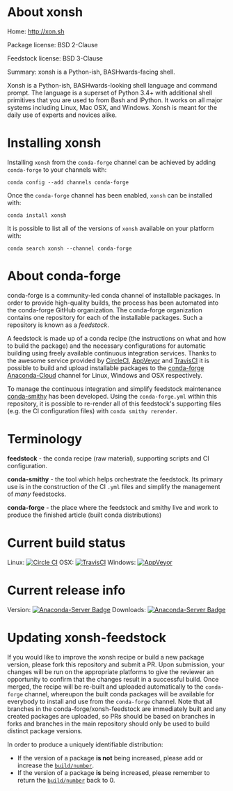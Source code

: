 About xonsh
===========

Home: http://xon.sh

Package license: BSD 2-Clause

Feedstock license: BSD 3-Clause

Summary: xonsh is a Python-ish, BASHwards-facing shell.

Xonsh is a Python-ish, BASHwards-looking shell language and command prompt.
The language is a superset of Python 3.4+ with additional shell primitives
that you are used to from Bash and IPython. It works on all major systems
including Linux, Mac OSX, and Windows. Xonsh is meant for the daily use
of experts and novices alike.


Installing xonsh
================

Installing `xonsh` from the `conda-forge` channel can be achieved by adding `conda-forge` to your channels with:

```
conda config --add channels conda-forge
```

Once the `conda-forge` channel has been enabled, `xonsh` can be installed with:

```
conda install xonsh
```

It is possible to list all of the versions of `xonsh` available on your platform with:

```
conda search xonsh --channel conda-forge
```



About conda-forge
=================

conda-forge is a community-led conda channel of installable packages.
In order to provide high-quality builds, the process has been automated into the
conda-forge GitHub organization. The conda-forge organization contains one repository
for each of the installable packages. Such a repository is known as a *feedstock*.

A feedstock is made up of a conda recipe (the instructions on what and how to build
the package) and the necessary configurations for automatic building using freely
available continuous integration services. Thanks to the awesome service provided by
[CircleCI](https://circleci.com/), [AppVeyor](http://www.appveyor.com/)
and [TravisCI](https://travis-ci.org/) it is possible to build and upload installable
packages to the [conda-forge](https://anaconda.org/conda-forge)
[Anaconda-Cloud](http://docs.anaconda.org/) channel for Linux, Windows and OSX respectively.

To manage the continuous integration and simplify feedstock maintenance
[conda-smithy](http://github.com/conda-forge/conda-smithy) has been developed.
Using the ``conda-forge.yml`` within this repository, it is possible to re-render all of
this feedstock's supporting files (e.g. the CI configuration files) with ``conda smithy rerender``.


Terminology
===========

**feedstock** - the conda recipe (raw material), supporting scripts and CI configuration.

**conda-smithy** - the tool which helps orchestrate the feedstock.
                   Its primary use is in the construction of the CI ``.yml`` files
                   and simplify the management of *many* feedstocks.

**conda-forge** - the place where the feedstock and smithy live and work to
                  produce the finished article (built conda distributions)

Current build status
====================

Linux: [![Circle CI](https://circleci.com/gh/conda-forge/xonsh-feedstock.svg?style=shield)](https://circleci.com/gh/conda-forge/xonsh-feedstock)
OSX: [![TravisCI](https://travis-ci.org/conda-forge/xonsh-feedstock.svg?branch=master)](https://travis-ci.org/conda-forge/xonsh-feedstock)
Windows: [![AppVeyor](https://ci.appveyor.com/api/projects/status/github/conda-forge/xonsh-feedstock?svg=True)](https://ci.appveyor.com/project/conda-forge/xonsh-feedstock/branch/master)

Current release info
====================
Version: [![Anaconda-Server Badge](https://anaconda.org/conda-forge/xonsh/badges/version.svg)](https://anaconda.org/conda-forge/xonsh)
Downloads: [![Anaconda-Server Badge](https://anaconda.org/conda-forge/xonsh/badges/downloads.svg)](https://anaconda.org/conda-forge/xonsh)


Updating xonsh-feedstock
========================

If you would like to improve the xonsh recipe or build a new
package version, please fork this repository and submit a PR. Upon submission,
your changes will be run on the appropriate platforms to give the reviewer an
opportunity to confirm that the changes result in a successful build. Once
merged, the recipe will be re-built and uploaded automatically to the
`conda-forge` channel, whereupon the built conda packages will be available for
everybody to install and use from the `conda-forge` channel.
Note that all branches in the conda-forge/xonsh-feedstock are
immediately built and any created packages are uploaded, so PRs should be based
on branches in forks and branches in the main repository should only be used to
build distinct package versions.

In order to produce a uniquely identifiable distribution:
 * If the version of a package **is not** being increased, please add or increase
   the [``build/number``](http://conda.pydata.org/docs/building/meta-yaml.html#build-number-and-string).
 * If the version of a package **is** being increased, please remember to return
   the [``build/number``](http://conda.pydata.org/docs/building/meta-yaml.html#build-number-and-string)
   back to 0.
